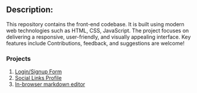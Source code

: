 
## Description:

This repository contains the front-end codebase. It is built using modern web technologies such as HTML, CSS, JavaScript. The project focuses on delivering a responsive, user-friendly, and visually appealing interface. Key features include  Contributions, feedback, and suggestions are welcome!

### Projects 

1. [Login/Signup Form](./login_singup_form)
2. [Social Links Profile](./Social_links_profile)
3. [In-browser markdown editor](./In-browser_markdow_editor)
